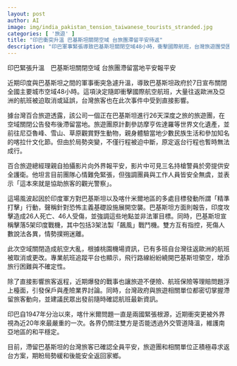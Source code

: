 ```yaml
---
layout: post
author: AI
image: img/india_pakistan_tension_taiwanese_tourists_stranded.jpg
categories: [ '旅遊' ]
title: "印巴衝突升溫 巴基斯坦關閉空域 台旅團滯留平安待返"
description: "印巴軍事緊張導致巴基斯坦關閉空域48小時，衝擊國際航班，台灣旅遊團受困當地，旅客平安但行程受阻，正尋求返台方案，保險與航空理賠議題浮上檯面，南亞局勢持續備受關注。"
---
```

印巴緊張升溫　巴基斯坦關閉空域 台旅團滯留當地平安報平安

近期印度與巴基斯坦之間的軍事衝突急遽升溫，導致巴基斯坦政府於7日宣布關閉全國主要城市空域48小時。這項決定隨即衝擊國際航空航班，大量往返歐洲及亞洲的航班被迫取消或延誤，台灣旅客也在此次事件中受到直接影響。

據台灣百合旅遊透露，該公司一個正在巴基斯坦進行26天深度之旅的旅遊團，在空域關閉公告發布後滯留當地。旅遊團原計劃參訪摩亨佐達羅等世界文化遺產，並前往尼亞魯峰、雪山、草原觀賞野生動物，親身體驗當地少數民族生活和參加知名的喀拉什文化節。但由於局勢突變，不僅行程被迫中斷，原定返台行程也暫時無法成行。

百合旅遊總經理親自拍攝影片向外界報平安，影片中可見三名持槍警員於旁提供安全護衛。他坦言目前團隊心情難免緊張，但強調團員與工作人員皆安全無虞，並表示「這本來就是協助旅客的觀光警察」。

這場風波起因於印度軍方對巴基斯坦以及喀什米爾地區的多處目標發動所謂「精準打擊」行動，聲稱針對恐怖主義基礎設施展開空襲。巴基斯坦方面則報告，印度攻擊造成26人死亡、46人受傷，並強調這些地點並非法軍目標。同時，巴基斯坦宣稱擊落5架印度戰機，其中包括3架法製「飆風」戰鬥機。雙方互有指控，死傷人數說法各異，情勢撲朔迷離。

此次空域關閉造成航空大亂，根據桃園機場資訊，已有多班自台灣往返歐洲的航班被取消或更改。專業航班追蹤平台也顯示，飛行路線紛紛繞開巴基斯坦領空，增添旅行困難與不確定性。

除了直接影響旅客返程，近期爆發的戰事也讓旅遊不便險、航班保險等理賠問題浮上檯面，引發保戶與產險業界討論。同時，台灣政府與旅遊相關單位都密切掌握滯留旅客動向，並建議民眾出發前隨時確認航班最新資訊。

印巴自1947年分治以來，喀什米爾問題一直是兩國緊張根源，近期衝突更被外界視為近20年來最嚴重的一次。各界仍關注雙方是否能透過外交管道降溫，維護南亞地區的和平穩定。

目前，滯留巴基斯坦的台灣旅客已確認全員平安，旅遊團和相關單位正積極尋求返台方案，期盼局勢緩和後能安全返回家鄉。